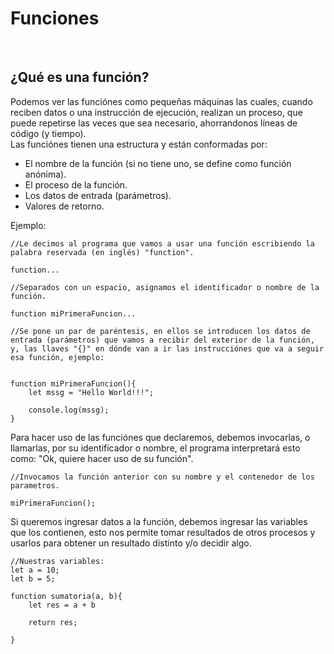 # Funciones
<br/>

## ¿Qué es una función?
Podemos ver las funciónes como pequeñas máquinas las cuales, cuando reciben datos o una instrucción de ejecución, realizan un proceso, que puede repetirse las veces que sea necesario, ahorrandonos líneas de código (y tiempo).
<br/>
Las funciónes tienen una estructura y están conformadas por:

* El nombre de la función (si no tiene uno, se define como función anónima).
* El proceso de la función.
* Los datos de entrada (parámetros).
* Valores de retorno.

Ejemplo:

```
//Le decimos al programa que vamos a usar una función escribiendo la palabra reservada (en inglés) "function".

function...

//Separados con un espacio, asignamos el identificador o nombre de la función.

function miPrimeraFuncion...

//Se pone un par de paréntesis, en ellos se introducen los datos de entrada (parámetros) que vamos a recibir del exterior de la función, y, las llaves "{}" en dónde van a ir las instrucciónes que va a seguir esa función, ejemplo:


function miPrimeraFuncion(){
    let mssg = "Hello World!!!";

    console.log(mssg);
}
```

Para hacer uso de las funciónes que declaremos, debemos invocarlas, o llamarlas, por su identificador o nombre, el programa interpretará esto como: "Ok, quiere hacer uso de su función".

```
//Invocamos la función anterior con su nombre y el contenedor de los parametros.

miPrimeraFuncion();
```
Si queremos ingresar datos a la función, debemos ingresar las variables que los contienen, esto nos permite tomar resultados de otros procesos y usarlos para obtener un resultado distinto y/o decidir algo.

```
//Nuestras variables:
let a = 10;
let b = 5;

function sumatoria(a, b){
    let res = a + b
    
    return res;

}
```